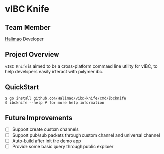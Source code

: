 # vIBC Knife

## Team Member
[Halimao](https://github.com/Halimao) Developer

## Project Overview
`vIBC Knife` is aimed to be a cross-platform command line utility for vIBC, to help developers easily interact with polymer ibc.

## QuickStart
```shell
$ go install github.com/Halimao/vibc-knife/cmd/ibcknife
$ ibcknife --help # for more help information
```

## Future Improvements

- [ ] Support create custom channels
- [ ] Support pub/sub packets through custom channel and universal channel
- [ ] Auto-build after init the demo app
- [ ] Provide some basic query through public explorer